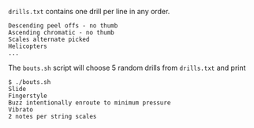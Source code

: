 

`drills.txt` contains one drill per line in any order.

```
Descending peel offs - no thumb
Ascending chromatic - no thumb
Scales alternate picked
Helicopters
...
```

The `bouts.sh` script will choose 5 random drills from `drills.txt` and print


```
$ ./bouts.sh 
Slide
Fingerstyle
Buzz intentionally enroute to minimum pressure
Vibrato
2 notes per string scales

```
